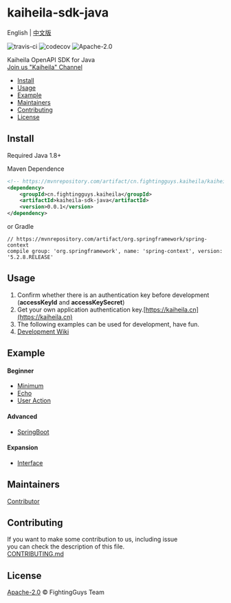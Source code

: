 # kaiheila-sdk-java
English | [中文版](README.zh-CN.md)

![travis-ci](https://api.travis-ci.org/fightingguys/kaiheila-sdk-java.svg?branch=master)
![codecov](https://codecov.io/gh/fightingguys/kaiheila-sdk-java/branch/master/graph/badge.svg)
![Apache-2.0](https://camo.githubusercontent.com/8f54547853cfad57acfc8e06e6008cc296cda34d/68747470733a2f2f696d672e736869656c64732e696f2f62616467652f6c6963656e73652d417061636865253230322d626c75652e737667)

Kaiheila OpenAPI SDK for Java  
[Join us "Kaiheila" Channel](https://kaihei.co/O9A5AY)

- [Install](#Install)
- [Usage](#Usage)
- [Example](#Example)
- [Maintainers](#Maintainers)
- [Contributing](#Contributing)
- [License](#License)

## Install
Required Java 1.8+

Maven Dependence
```xml
<!-- https://mvnrepository.com/artifact/cn.fightingguys.kaiheila/kaiheila-sdk-java -->
<dependency>
    <groupId>cn.fightingguys.kaiheila</groupId>
    <artifactId>kaiheila-sdk-java</artifactId>
    <version>0.0.1</version>
</dependency>
```
or Gradle
```
// https://mvnrepository.com/artifact/org.springframework/spring-context
compile group: 'org.springframework', name: 'spring-context', version: '5.2.8.RELEASE'
```

## Usage
1. Confirm whether there is an authentication key before development (**accessKeyId** and **accessKeySecret**)
2. Get your own application authentication key.[https://kaiheila.cn](https://kaiheila.cn)
3. The following examples can be used for development, have fun.
4. [Development Wiki](https://github.com/FightingGuys/kaiheila-sdk-java/wiki)

## Example
#### Beginner
- [Minimum](#)
- [Echo](#)
- [User Action](#)

#### Advanced
- [SpringBoot](#)

#### Expansion
- [Interface](#)


## Maintainers
[Contributor](CONTRIBUTING.md#Developer)

## Contributing
If you want to make some contribution to us, including issue  
you can check the description of this file.  
[CONTRIBUTING.md](CONTRIBUTING.md)

## License
[Apache-2.0](LICENSE) © FightingGuys Team


